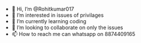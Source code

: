 - 👋 Hi, I’m @Rohitkumar017
- 👀 I’m interested in issues of privilages
- 🌱 I’m currently learning coding
- 💞️ I’m looking to collaborate on only the issues
- 📫 How to reach me can whatsapp on 8874409165

<!---
Rohitkumar017/Rohitkumar017 is a ✨ special ✨ repository because its `README.md` (this file) appears on your GitHub profile.
You can click the Preview link to take a look at your changes.
--->
